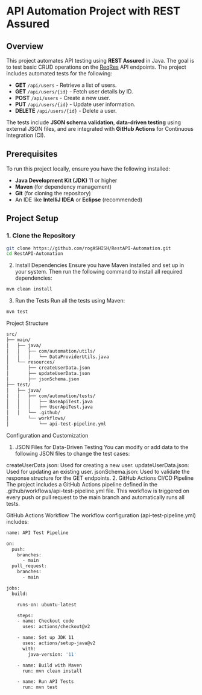 # API Automation Project with REST Assured

## Overview
This project automates API testing using **REST Assured** in Java. The goal is to test basic CRUD operations on the [ReqRes](https://reqres.in/) API endpoints. The project includes automated tests for the following:

- **GET** `/api/users` - Retrieve a list of users.
- **GET** `/api/users/{id}` - Fetch user details by ID.
- **POST** `/api/users` - Create a new user.
- **PUT** `/api/users/{id}` - Update user information.
- **DELETE** `/api/users/{id}` - Delete a user.

The tests include **JSON schema validation**, **data-driven testing** using external JSON files, and are integrated with **GitHub Actions** for Continuous Integration (CI).

## Prerequisites
To run this project locally, ensure you have the following installed:

- **Java Development Kit (JDK)** 11 or higher
- **Maven** (for dependency management)
- **Git** (for cloning the repository)
- An IDE like **IntelliJ IDEA** or **Eclipse** (recommended)

## Project Setup

### 1. Clone the Repository
```bash
git clone https://github.com/rogASHISH/RestAPI-Automation.git
cd RestAPI-Automation
```
2. Install Dependencies
Ensure you have Maven installed and set up in your system. Then run the following command to install all required dependencies:
```bash
mvn clean install
```
3. Run the Tests
Run all the tests using Maven:
```bash
mvn test
```

Project Structure

```bash
src/
├── main/
│   ├── java/
│   │   ├── com/automation/utils/
│   │   │   └── DataProviderUtils.java
│   └── resources/
│       ├── createUserData.json
│       ├── updateUserData.json
│       ├── jsonSchema.json
├── test/
│   ├── java/
│   │   ├── com/automation/tests/
│   │   │   ├── BaseApiTest.java
│   │   │   ├── UserApiTest.java
│   │   └── .github/
│       └── workflows/
│           └── api-test-pipeline.yml

```

Configuration and Customization
1. JSON Files for Data-Driven Testing
You can modify or add data to the following JSON files to change the test cases:

createUserData.json: Used for creating a new user.
updateUserData.json: Used for updating an existing user.
jsonSchema.json: Used to validate the response structure for the GET endpoints.
2. GitHub Actions CI/CD Pipeline
The project includes a GitHub Actions pipeline defined in the .github/workflows/api-test-pipeline.yml file. This workflow is triggered on every push or pull request to the main branch and automatically runs all tests.

GitHub Actions Workflow
The workflow configuration (api-test-pipeline.yml) includes:
```bash
name: API Test Pipeline

on:
  push:
    branches: 
      - main
  pull_request:
    branches:
      - main

jobs:
  build:

    runs-on: ubuntu-latest

    steps:
    - name: Checkout code
      uses: actions/checkout@v2

    - name: Set up JDK 11
      uses: actions/setup-java@v2
      with:
        java-version: '11'

    - name: Build with Maven
      run: mvn clean install

    - name: Run API Tests
      run: mvn test

```

